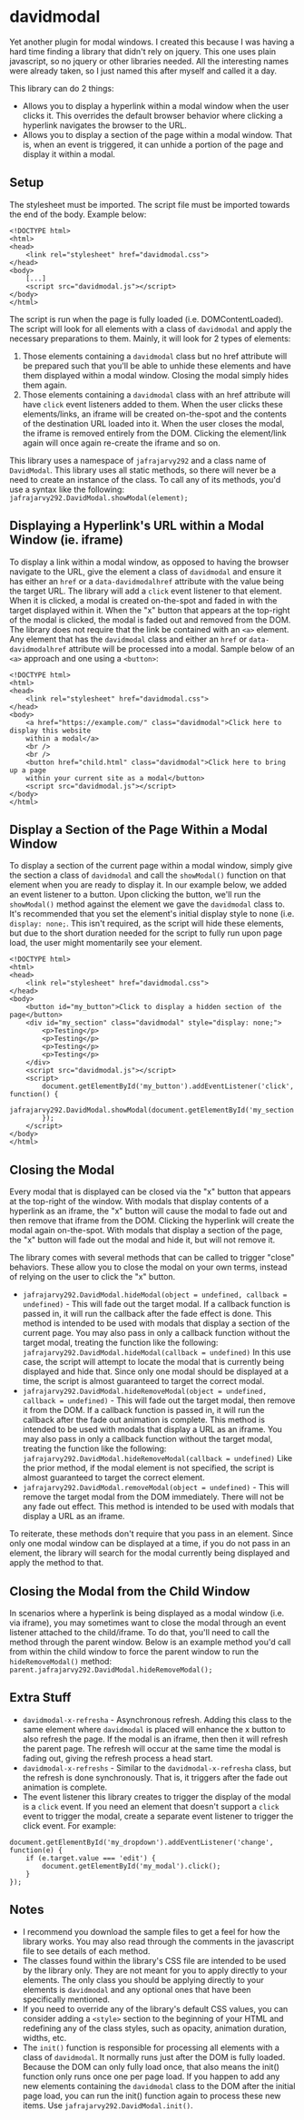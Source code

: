 # davidmodal
Yet another plugin for modal windows. I created this because I was having a hard time finding a library that didn't rely on jquery. This one uses plain javascript, so no jquery or other libraries needed. All the interesting names were already taken, so I just named this after myself and called it a day.

This library can do 2 things:
- Allows you to display a hyperlink within a modal window when the user clicks it. This overrides the default browser behavior where clicking a hyperlink navigates the browser to the URL.
- Allows you to display a section of the page within a modal window. That is, when an event is triggered, it can unhide a portion of the page and display it within a modal.

## Setup
The stylesheet must be imported. The script file must be imported towards the end of the body. Example below:
```
<!DOCTYPE html>
<html>
<head>
    <link rel="stylesheet" href="davidmodal.css">
</head>
<body>
    [...]
    <script src="davidmodal.js"></script>
</body>
</html>
```
The script is run when the page is fully loaded (i.e. DOMContentLoaded). The script will look for all elements with a class of `davidmodal` and apply the necessary preparations to them. Mainly, it will look for 2 types of elements:
1. Those elements containing a `davidmodal` class but no href attribute will be prepared such that you'll be able to unhide these elements and have them displayed within a modal window. Closing the modal simply hides them again.
2. Those elements containing a `davidmodal` class with an href attribute will have `click` event listeners added to them. When the user clicks these elements/links, an iframe will be created on-the-spot and the contents of the destination URL loaded into it. When the user closes the modal, the iframe is removed entirely from the DOM. Clicking the element/link again will once again re-create the iframe and so on.

This library uses a namespace of `jafrajarvy292` and a class name of `DavidModal`. This library uses all static methods, so there will never be a need to create an instance of the class.  To call any of its methods, you'd use a syntax like the following:
`jafrajarvy292.DavidModal.showModal(element);`

## Displaying a Hyperlink's URL within a Modal Window (ie. iframe)
To display a link within a modal window, as opposed to having the browser navigate to the URL, give the element a class of `davidmodal` and ensure it has either an `href` or a `data-davidmodalhref` attribute with the value being the target URL. The library will add a `click` event listener to that element. When it is clicked, a modal is created on-the-spot and faded in with the target displayed within it. When the "x" button that appears at the top-right of the modal is clicked, the modal is faded out and removed from the DOM. The library does not require that the link be contained with an `<a>` element. Any element that has the `davidmodal` class and either an `href` or `data-davidmodalhref` attribute will be processed into a modal. Sample below of an `<a>` approach and one using a `<button>`:
```
<!DOCTYPE html>
<html>
<head>
    <link rel="stylesheet" href="davidmodal.css">
</head>
<body>
    <a href="https://example.com/" class="davidmodal">Click here to display this website
    within a modal</a>
    <br />
    <br />
    <button href="child.html" class="davidmodal">Click here to bring up a page
    within your current site as a modal</button>
    <script src="davidmodal.js"></script>
</body>
</html>
```

## Display a Section of the Page Within a Modal Window
To display a section of the current page within a modal window, simply give the section a class of `davidmodal` and call the `showModal()` function on that element when you are ready to display it. In our example below, we added an event listener to a button. Upon clicking the button, we'll run the `showModal()` method against the element we gave the `davidmodal` class to. It's recommended that you set the element's initial display style to none (i.e. `display: none;`. This isn't required, as the script will hide these elements, but due to the short duration needed for the script to fully run upon page load, the user might momentarily see your element.
```
<!DOCTYPE html>
<html>
<head>
    <link rel="stylesheet" href="davidmodal.css">
</head>
<body>
    <button id="my_button">Click to display a hidden section of the page</button>
    <div id="my_section" class="davidmodal" style="display: none;">
        <p>Testing</p>
        <p>Testing</p>
        <p>Testing</p>
        <p>Testing</p>
    </div>
    <script src="davidmodal.js"></script>
    <script>
        document.getElementById('my_button').addEventListener('click', function() {
            jafrajarvy292.DavidModal.showModal(document.getElementById('my_section'));
        });
    </script>
</body>
</html>
```
## Closing the Modal
Every modal that is displayed can be closed via the "x" button that appears at the top-right of the window. With modals that display contents of a hyperlink as an iframe, the "x" button will cause the modal to fade out and then remove that iframe from the DOM. Clicking the hyperlink will create the modal again on-the-spot. With modals that display a section of the page, the "x" button will fade out the modal and hide it, but will not remove it.

The library comes with several methods that can be called to trigger "close" behaviors. These allow you to close the modal on your own terms, instead of relying on the user to click the "x" button.

- `jafrajarvy292.DavidModal.hideModal(object = undefined, callback = undefined)` - This will fade out the target modal. If a callback function is passed in, it will run the callback after the fade effect is done. This method is intended to be used with modals that display a section of the current page. You may also pass in only a callback function without the target modal, treating the function like the following:  
`jafrajarvy292.DavidModal.hideModal(callback = undefined)`
In this use case, the script will attempt to locate the modal that is currently being displayed and hide that. Since only one modal should be displayed at a time, the script is almost guaranteed to target the correct modal.
- `jafrajarvy292.DavidModal.hideRemoveModal(object = undefined, callback = undefined)` - This will fade out the target modal, then remove it from the DOM. If a callback function is passed in, it will run the callback after the fade out animation is complete. This method is intended to be used with modals that display a URL as an iframe. You may also pass in only a callback function without the target modal, treating the function like the following:  
`jafrajarvy292.DavidModal.hideRemoveModal(callback = undefined)`
Like the prior method, if the modal element is not specified, the script is almost guaranteed to target the correct element.
- `jafrajarvy292.DavidModal.removeModal(object = undefined)` - This will remove the target modal from the DOM immediately. There will not be any fade out effect. This method is intended to be used with modals that display a URL as an iframe.

To reiterate, these methods don't require that you pass in an element. Since only one modal window can be displayed at a time, if you do not pass in an element, the library will search for the modal currently being displayed and apply the method to that.

## Closing the Modal from the Child Window
In scenarios where a hyperlink is being displayed as a modal window (i.e. via iframe), you may sometimes want to close the modal through an event listener attached to the child/iframe. To do that, you'll need to call the method through the parent window. Below is an example method you'd call from within the child window to force the parent window to run the `hideRemoveModal()` method:
`parent.jafrajarvy292.DavidModal.hideRemoveModal();`

## Extra Stuff
- `davidmodal-x-refresha` - Asynchronous refresh. Adding this class to the same element where `davidmodal` is placed will enhance the x button to also refresh the page. If the modal is an iframe, then then it will refresh the parent page. The refresh will occur at the same time the modal is fading out, giving the refresh process a head start.
- `davidmodal-x-refreshs` - Similar to the `davidmodal-x-refresha` class, but the refresh is done synchronously. That is, it triggers after the fade out animation is complete.
- The event listener this library creates to trigger the display of the modal is a `click` event. If you need an element that doesn't support a `click` event to trigger the modal, create a separate event listener to trigger the click event. For example:
```
document.getElementById('my_dropdown').addEventListener('change', function(e) {
    if (e.target.value === 'edit') {
        document.getElementById('my_modal').click();
    }
});
```

## Notes
- I recommend you download the sample files to get a feel for how the library works. You may also read through the comments in the javascript file to see details of each method.
- The classes found within the library's CSS file are intended to be used by the library only. They are not meant for you to apply directly to your elements. The only class you should be applying directly to your elements is `davidmodal` and any optional ones that have been specifically mentioned.
- If you need to override any of the library's default CSS values, you can consider adding a `<style>` section to the beginning of your HTML and redefining any of the class styles, such as opacity, animation duration, widths, etc.
- The `init()` function is responsible for processing all elements with a class of `davidmodal`. It normally runs just after the DOM is fully loaded. Because the DOM can only fully load once, that also means the init() function only runs once one per page load. If you happen to add any new elements containing the `davidmodal` class to the DOM after the initial page load, you can run the init() function again to process these new items. Use `jafrajarvy292.DavidModal.init()`.
